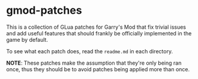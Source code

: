 # gmod-patches

This is a collection of GLua patches for Garry's Mod that fix trivial issues and add useful features that should frankly be officially implemented in the game by default.

To see what each patch does, read the `readme.md` in each directory.

**NOTE**: These patches make the assumption that they're only being ran once, thus they should be to avoid patches being applied more than once.
